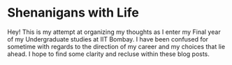 # Shenanigans with Life

Hey! This is my attempt at organizing my thoughts as I enter my Final year of my Undergraduate studies at IIT Bombay. I have been confused for sometime with regards to the direction of my career and my choices that lie ahead. I hope to find some clarity and recluse within these blog posts. 
